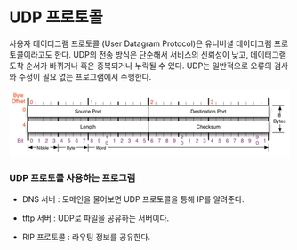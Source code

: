 # UDP 프로토콜

사용자 데이터그램 프로토콜 (User Datagram Protocol)은 유니버셜 데이터그램 프로토콜이라고도 한다. UDP의 전송 방식은 단순해서 서비스의 신뢰성이 낮고, 데이터그램 도착 순서가 바뀌거나 혹은 중복되거나 누락될 수 있다. UDP는 일반적으로 오류의 검사와 수정이 필요 없는 프로그램에서 수행한다. 

![udp](8장_UDP프로토콜.assets/udp.PNG)



### UDP 프로토콜 사용하는 프로그램

- DNS 서버 : 도메인을 물어보면 UDP 프로토콜을 통해 IP를 알려준다.

- tftp 서버 : UDP로 파일을 공유하는 서버이다.

- RIP 프로토콜 : 라우팅 정보를 공유한다.

  